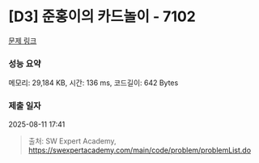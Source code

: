 # [D3] 준홍이의 카드놀이 - 7102 

[문제 링크](https://swexpertacademy.com/main/code/problem/problemDetail.do?contestProbId=AWkIlHWqBYcDFAXC) 

### 성능 요약

메모리: 29,184 KB, 시간: 136 ms, 코드길이: 642 Bytes

### 제출 일자

2025-08-11 17:41



> 출처: SW Expert Academy, https://swexpertacademy.com/main/code/problem/problemList.do